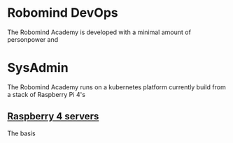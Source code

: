 # Robomind DevOps

The Robomind Academy is developed with a minimal amount of personpower and   

# SysAdmin

The Robomind Academy runs on a kubernetes platform currently build from a stack of Raspberry Pi 4's

## [Raspberry 4 servers](raspberry_install)

The basis 
